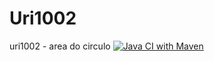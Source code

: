 # Uri1002
uri1002 - area do circulo
[![Java CI with Maven](https://github.com/AndreArjDev/Uri1002/actions/workflows/maven.yml/badge.svg)](https://github.com/AndreArjDev/Uri1002/actions/workflows/maven.yml)
